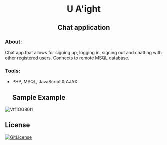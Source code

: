 <!-- PROJECT TITLE -->
  <h1 align="center">U A'ight</h1>
 <h2 2 align="center">
    Chat application
    <br />
    </h2>

### About:
Chat app that allows for signing up, logging in, signing out and chatting with other registered users. Connects to remote MSQL database.

### Tools:
* PHP, MSQL, JavaScript & AJAX
   
  ## Sample Example
![Vtf1OG80I1](https://user-images.githubusercontent.com/19821445/131676058-90313347-787c-47bf-9773-becad62df1df.gif)

## License
[![GitLicense](https://gitlicense.com/badge/sandramsc/CS50w-Google-Search-app--HTML-CSS-work)](https://github.com/sandramsc/U-Aight-Chat-app--PHP-work/edit/blob/main/LICENSE)
